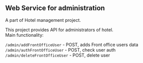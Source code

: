## Web Service for administration ##

A part of Hotel management project.<br>

This project provides API for administrators of hotel.<br>
Main functionality:<br>

`/admin/addFrontOfficeUser` - POST, adds Front office users data<br>
`/admin/authFrontOfficeUser` - POST, check user auth<br>
`/admin/deleteFrontOfficeUser` - POST, delete user<br>

